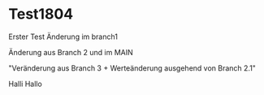 # Test1804

Erster Test
Änderung im branch1


Änderung aus Branch 2 und im MAIN

"Veränderung aus Branch 3 + Werteänderung ausgehend von Branch 2.1"



Halli Hallo
